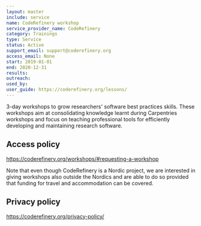 ```yaml
---
layout: master
include: service
name: CodeRefinery workshop
service_provider_name: CodeRefinery
category: Trainings
type: Service
status: Active
support_email: support@coderefinery.org
access_email: None
start: 2019-01-01
end: 2020-12-31
results:
outreach:
used_by: 
user_guide: https://coderefinery.org/lessons/
---
```

3-day workshops to grow researchers' software best practices skills. These workshops aim at consolidating knowledge learnt during Carpentries workshops and focus on teaching professional tools for efficiently developing and maintaining research software.

## Access policy
https://coderefinery.org/workshops/#requesting-a-workshop

Note that even though CodeRefinery is a Nordic project, we are interested in giving workshops also outside the Nordics and are able to do so provided that funding for travel and accommodation can be covered.

## Privacy policy
https://coderefinery.org/privacy-policy/
